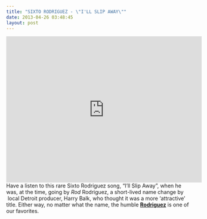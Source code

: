 ```yaml
---
title: "SIXTO RODRIGUEZ - \"I'LL SLIP AWAY\""
date: 2013-04-26 03:48:45
layout: post
---
```


<p><iframe frameborder="0" height="393" src="http://www.youtube.com/embed/MnUPz3iez1A" width="524"></iframe>Have a listen to this rare Sixto Rodriguez song, &#8220;I&#8217;ll Slip Away&#8221;, when he was, at the time, going by <em>Rod </em>Rodriguez, a short-lived name change by  local Detroit producer, Harry Balk, who thought it was a more &#8216;attractive&#8217; title. Either way, no matter what the name, the humble <strong><a href="http://en.wikipedia.org/wiki/Sixto_Rodriguez">Rodriguez</a></strong> is one of our favorites. </p>

